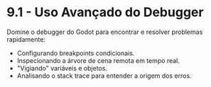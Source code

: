 # 9.1 - Uso Avançado do Debugger

Domine o debugger do Godot para encontrar e resolver problemas rapidamente:
- Configurando breakpoints condicionais.
- Inspecionando a árvore de cena remota em tempo real.
- "Vigiando" variáveis e objetos.
- Analisando o stack trace para entender a origem dos erros.
